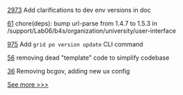 
[2973](https://github.com/hyperledger/fabric/pull/2973) Add clarifications to dev env versions in doc

[61](https://github.com/hyperledger-labs/university-course/pull/61) chore(deps): bump url-parse from 1.4.7 to 1.5.3 in /support/Lab06/b4s/organization/university/user-interface

[975](https://github.com/hyperledger/grid/pull/975) Add `grid po version update` CLI command

[56](https://github.com/hyperledger-labs/fabric-operations-console/pull/56) removing dead "template" code to simplify codebase

[36](https://github.com/hyperledger-labs/business-partner-agent-chart/pull/36) Removing bcgov, adding new ux config


[See more >>>](https://start-here.hyperledger.org/pull-requests)
